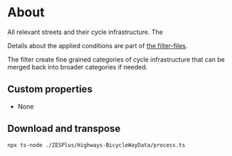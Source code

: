 # About

All relevant streets and their cycle infrastructure. The

Details about the applied conditions are part of [the filter-files](./filter/).

The filter create fine grained categories of cycle infrastructure that can be merged back into broader categories if needed.

## Custom properties

- None

## Download and transpose

```
npx ts-node ./ZESPlus/Highways-BicycleWayData/process.ts
```
